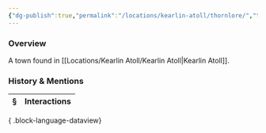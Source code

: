 ```yaml
---
{"dg-publish":true,"permalink":"/locations/kearlin-atoll/thornlore/","tags":["Undiscovered"],"updated":"2025-08-11T11:53:31.736+01:00"}
---
```



### Overview
A town found in [[Locations/Kearlin Atoll/Kearlin Atoll\|Kearlin Atoll]].

### History & Mentions
| § | Interactions |
| - | ------------ |

{ .block-language-dataview}